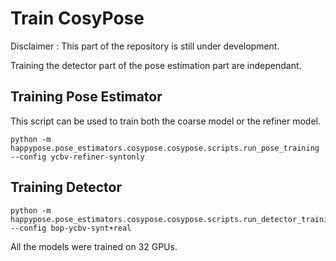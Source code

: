 # Train CosyPose

Disclaimer : This part of the repository is still under development.

 Training the detector part of the pose estimation part are independant.

## Training Pose Estimator

This script can be used to train both the coarse model or the refiner model.

```
python -m happypose.pose_estimators.cosypose.cosypose.scripts.run_pose_training --config ycbv-refiner-syntonly
```

## Training Detector

```
python -m happypose.pose_estimators.cosypose.cosypose.scripts.run_detector_training --config bop-ycbv-synt+real
```

All the models were trained on 32 GPUs.